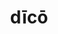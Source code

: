 ---
title: dīcō
meaning: to say
ch: [ten, f1, f, ss, ss4, 7r, twenty]
pos: verb
inf: dīcere
secondppstem: dīc
infend: ere
thirdpp: dīxī
fourthpp: dictus
conjugation: third
derivatives: dictator, contradiction
laudio: ../assets/audio/dico-laudio.mp3
six: y
---